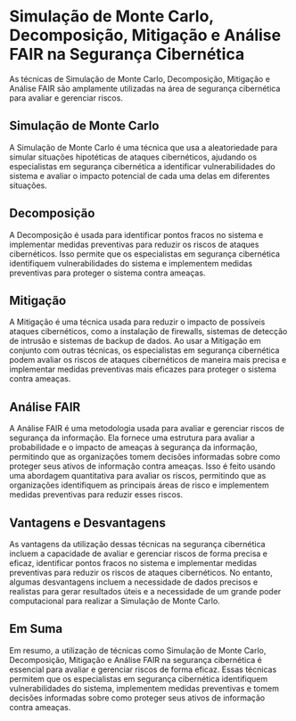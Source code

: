 # Simulação de Monte Carlo, Decomposição, Mitigação e Análise FAIR na Segurança Cibernética
As técnicas de Simulação de Monte Carlo, Decomposição, Mitigação e Análise FAIR são amplamente utilizadas na área de segurança cibernética para avaliar e gerenciar riscos.

## Simulação de Monte Carlo
A Simulação de Monte Carlo é uma técnica que usa a aleatoriedade para simular situações hipotéticas de ataques cibernéticos, ajudando os especialistas em segurança cibernética a identificar vulnerabilidades do sistema e avaliar o impacto potencial de cada uma delas em diferentes situações.

## Decomposição
A Decomposição é usada para identificar pontos fracos no sistema e implementar medidas preventivas para reduzir os riscos de ataques cibernéticos. Isso permite que os especialistas em segurança cibernética identifiquem vulnerabilidades do sistema e implementem medidas preventivas para proteger o sistema contra ameaças.

## Mitigação
A Mitigação é uma técnica usada para reduzir o impacto de possíveis ataques cibernéticos, como a instalação de firewalls, sistemas de detecção de intrusão e sistemas de backup de dados. Ao usar a Mitigação em conjunto com outras técnicas, os especialistas em segurança cibernética podem avaliar os riscos de ataques cibernéticos de maneira mais precisa e implementar medidas preventivas mais eficazes para proteger o sistema contra ameaças.

## Análise FAIR
A Análise FAIR é uma metodologia usada para avaliar e gerenciar riscos de segurança da informação. Ela fornece uma estrutura para avaliar a probabilidade e o impacto de ameaças à segurança da informação, permitindo que as organizações tomem decisões informadas sobre como proteger seus ativos de informação contra ameaças. Isso é feito usando uma abordagem quantitativa para avaliar os riscos, permitindo que as organizações identifiquem as principais áreas de risco e implementem medidas preventivas para reduzir esses riscos.

## Vantagens e Desvantagens
As vantagens da utilização dessas técnicas na segurança cibernética incluem a capacidade de avaliar e gerenciar riscos de forma precisa e eficaz, identificar pontos fracos no sistema e implementar medidas preventivas para reduzir os riscos de ataques cibernéticos. No entanto, algumas desvantagens incluem a necessidade de dados precisos e realistas para gerar resultados úteis e a necessidade de um grande poder computacional para realizar a Simulação de Monte Carlo.

## Em Suma
Em resumo, a utilização de técnicas como Simulação de Monte Carlo, Decomposição, Mitigação e Análise FAIR na segurança cibernética é essencial para avaliar e gerenciar riscos de forma eficaz. Essas técnicas permitem que os especialistas em segurança cibernética identifiquem vulnerabilidades do sistema, implementem medidas preventivas e tomem decisões informadas sobre como proteger seus ativos de informação contra ameaças.
